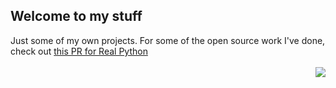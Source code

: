 ## Welcome to my stuff 
Just some of my own projects. For some of the open source work I've done, check out [this PR for Real Python](https://github.com/realpython/materials/pull/157)
<br> <br> <img align="right" src="https://i. imgur.com/iWP864c.png">
